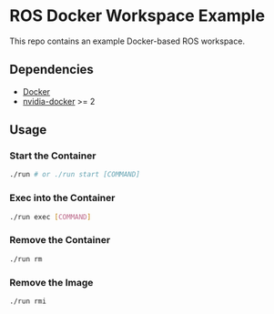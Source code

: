 # ROS Docker Workspace Example
This repo contains an example Docker-based ROS workspace.

## Dependencies
* [Docker](https://docker.com)
* [nvidia-docker](https://github.com/NVIDIA/nvidia-docker) >= 2

## Usage
### Start the Container
```sh
./run # or ./run start [COMMAND]
```

### Exec into the Container
```sh
./run exec [COMMAND]
```

### Remove the Container
```sh
./run rm
```

### Remove the Image
```sh
./run rmi
```
